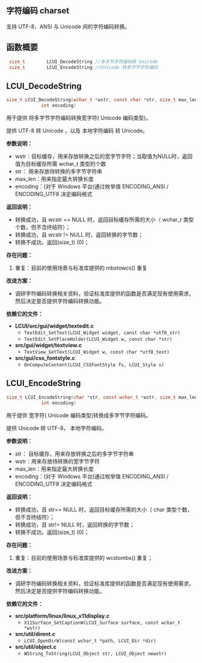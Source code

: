 ## 字符编码 charset

支持 UTF-8、ANSI 与 Unicode 间的字符编码转换。

## 函数概要

```c
 size_t        LCUI_DecodeString //多字节字符编码转 Unicode  
 size_t        LCUI_EncodeString //Unicode 转多字节字符编码 
```


## LCUI_DecodeString

```c
size_t LCUI_DecodeString(wchar_t *wstr, const char *str, size_t max_len,
			 int encoding)
```

用于提供 将多字节字符编码转换宽字符( Unicode 编码类型)。 

提供 UTF-8 转 Unicode ，以及 本地字符编码 转 Unicode。

**参数说明：**

- wstr：目标缓存，用来存放转换之后的宽字节字符；当取值为NULL时，返回值为目标缓存所需 wchar_t 类型的个数
- str： 用来存放待转换的多字节字符串
- max_len：用来指定最大转换长度
- encoding：(对于 Windows 平台)通过枚举值 ENCODING_ANSI / ENCODING_UTF8 决定编码格式

**返回说明：**

- 转换成功，且 wcstr == NULL 时，返回目标缓存所需的大小（ wchar_t  类型个数，但不含终结符）；
- 转换成功，且 wcstr  != NULL 时，返回转换的字节数；
- 转换不成功，返回(size_t) (0)；

**存在问题：**

1. 重复：目前的使用场景与标准库提供的 mbstowcs() 重复

**改进方案：**

- 调研字符编码转换相关资料，验证标准库提供的函数是否满足现有使用需求，然后决定是否提供字符编码转换功能。

**依赖它的文件：**

- **LCUI/src/gui/widget/textedit.c** 
  - `TextEdit_SetText(LCUI_Widget widget, const char *utf8_str)`
  - `TextEdit_SetPlaceHolder(LCUI_Widget w, const char *str)`
- **src/gui/widget/textview.c** 
  - `TextView_SetText(LCUI_Widget w, const char *utf8_text)`
- **src/gui/css_fontstyle.c**
  - `OnComputeContent(LCUI_CSSFontStyle fs, LCUI_Style s)`

## LCUI_EncodeString

```c
size_t LCUI_EncodeString(char *str, const wchar_t *wstr, size_t max_len,
			 int encoding)
```

用于提供 宽字符( Unicode 编码类型)转换成多字节字符编码。 

提供 Unicode 转 UTF-8， 本地字符编码。

**参数说明：**

- str： 目标缓存，用来存放转换之后的多字节字符串
- wstr：用来存放待转换的宽字节字符
- max_len：用来指定最大转换长度
- encoding：(对于 Windows 平台)通过枚举值 ENCODING_ANSI / ENCODING_UTF8 决定编码格式

**返回说明：**

- 转换成功，且 str== NULL 时，返回目标缓存所需的大小（ char  类型个数，但不含终结符）；
- 转换成功，且 str!= NULL 时，返回转换的字节数；
- 转换不成功，返回(size_t) (0)；

**存在问题：**

1. 重复：目前的使用场景与标准库提供的 wcstombs() 重复；

**改进方案：**

- 调研字符编码转换相关资料，验证标准库提供的函数是否满足现有使用需求，然后决定是否提供字符编码转换功能。

**依赖它的文件：**

- **src/platform/linux/linux_x11display.c** 
  - `X11Surface_SetCaptionW(LCUI_Surface surface, const wchar_t *wstr)`
- **src/util/dirent.c** 
  - `LCUI_OpenDirW(const wchar_t *path, LCUI_Dir *dir)`
- **src/util/object.c**
  - `WString_ToString(LCUI_Object str, LCUI_Object newstr)`

